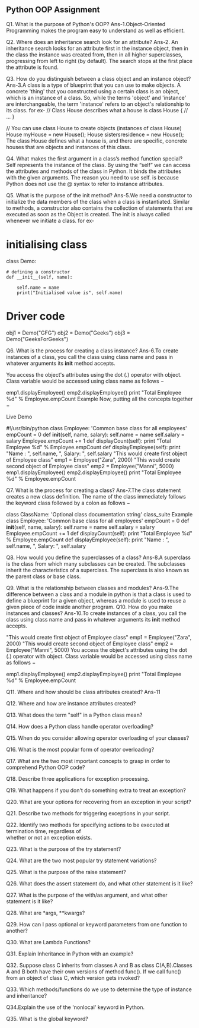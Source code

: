 ## Python OOP Assignment
Q1. What is the purpose of Python's OOP?
Ans-1.Object-Oriented Programming makes the program easy to understand as well as efficient.

Q2. Where does an inheritance search look for an attribute?
Ans-2. An inheritance search looks for an attribute first in the instance object, then in the class the instance was created from, then in all higher superclasses, progressing from left to right (by default). The search stops at the first place the attribute is found.

Q3. How do you distinguish between a class object and an instance object?
Ans-3.A class is a type of blueprint that you can use to make objects. A concrete 'thing' that you constructed using a certain class is an object, which is an instance of a class. So, while the terms 'object' and 'instance' are interchangeable, the term 'instance' refers to an object's relationship to its class. for ex-
// Class House describes what a house is
class House {
    // ...
}

// You can use class House to create objects (instances of class House)
House myHouse = new House();
House sistersresidence = new House();
The class House defines what a house is, and there are specific, concrete houses that are objects and instances of this class.

Q4. What makes the first argument in a class’s method function special?
Self represents the instance of the class. By using the “self”  we can access the attributes and methods of the class in Python. It binds the attributes with the given arguments. The reason you need to use self. is because Python does not use the @ syntax to refer to instance attributes.

Q5. What is the purpose of the init method?
Ans-5.We need a constructor to initialize the data members of the class when a class is instantiated. Similar to methods, a constructor also contains the collection of statements that are executed as soon as the Object is created. The init is always called whenever we initiate a class.
for ex-
# initialising class
class Demo:

	# defining a constructor
	def __init__(self, name):

		self.name = name
		print("Initialised value is", self.name)


# Driver code
obj1 = Demo("GFG")
obj2 = Demo("Geeks")
obj3 = Demo("GeeksForGeeks")

Q6. What is the process for creating a class instance?
Ans-6.To create instances of a class, you call the class using class name and pass in whatever arguments its __init__ method accepts.

You access the object's attributes using the dot (.) operator with object. Class variable would be accessed using class name as follows −

emp1.displayEmployee()
emp2.displayEmployee()
print "Total Employee %d" % Employee.empCount
Example
Now, putting all the concepts together −

 Live Demo

#!/usr/bin/python
class Employee:
   'Common base class for all employees'
   empCount = 0
   def __init__(self, name, salary):
      self.name = name
      self.salary = salary
      Employee.empCount += 1
   def displayCount(self):
   print "Total Employee %d" % Employee.empCount
   def displayEmployee(self):
      print "Name : ", self.name, ", Salary: ", self.salary
"This would create first object of Employee class"
emp1 = Employee("Zara", 2000)
"This would create second object of Employee class"
emp2 = Employee("Manni", 5000)
emp1.displayEmployee()
emp2.displayEmployee()
print "Total Employee %d" % Employee.empCount

Q7. What is the process for creating a class?
Ans-7.The class statement creates a new class definition. The name of the class immediately follows the keyword class followed by a colon as follows −

class ClassName:
'Optional class documentation string'
class_suite
Example
class Employee:
   'Common base class for all employees'
   empCount = 0
   def __init__(self, name, salary):
      self.name = name
      self.salary = salary
      Employee.empCount += 1
   def displayCount(self):
      print "Total Employee %d" % Employee.empCount
   def displayEmployee(self):
      print "Name : ", self.name, ", Salary: ", self.salary

Q8. How would you define the superclasses of a class?
Ans-8.A superclass is the class from which many subclasses can be created. The subclasses inherit the characteristics of a superclass. The superclass is also known as the parent class or base class.

Q9. What is the relationship between classes and modules?
Ans-9.The difference between a class and a module in python is that a class is used to define a blueprint for a given object, whereas a module is used to reuse a given piece of code inside another program.
Q10. How do you make instances and classes?
Ans-10.To create instances of a class, you call the class using class name and pass in whatever arguments its __init__ method accepts.

"This would create first object of Employee class"
emp1 = Employee("Zara", 2000)
"This would create second object of Employee class"
emp2 = Employee("Manni", 5000)
You access the object's attributes using the dot (.) operator with object. Class variable would be accessed using class name as follows −

emp1.displayEmployee()
emp2.displayEmployee()
print "Total Employee %d" % Employee.empCount

Q11. Where and how should be class attributes created?
Ans-11

Q12. Where and how are instance attributes created?

Q13. What does the term "self" in a Python class mean?

Q14. How does a Python class handle operator overloading?

Q15. When do you consider allowing operator overloading of your classes?

Q16. What is the most popular form of operator overloading?

Q17. What are the two most important concepts to grasp in order to comprehend Python OOP code?

Q18. Describe three applications for exception processing.

Q19. What happens if you don't do something extra to treat an exception?

Q20. What are your options for recovering from an exception in your script?

Q21. Describe two methods for triggering exceptions in your script.

Q22. Identify two methods for specifying actions to be executed at termination time, regardless of  
whether or not an exception exists.

Q23. What is the purpose of the try statement?

Q24. What are the two most popular try statement variations?

Q25. What is the purpose of the raise statement?

Q26. What does the assert statement do, and what other statement is it like?

Q27. What is the purpose of the with/as argument, and what other statement is it like?

Q28. What are *args, **kwargs?

Q29. How can I pass optional or keyword parameters from one function to another?

Q30. What are Lambda Functions?

Q31. Explain Inheritance in Python with an example?

Q32. Suppose class C inherits from classes A and B as class C(A,B).Classes A and B both have their own versions of method func(). If we call func() from an object of 
class C, which version gets invoked?

Q33. Which methods/functions do we use to determine the type of instance and inheritance?

Q34.Explain the use of the 'nonlocal' keyword in Python.

Q35. What is the global keyword?
